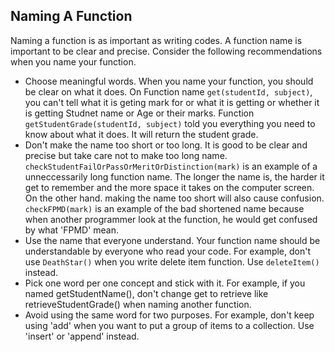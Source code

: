## Naming A Function

Naming a function is as important as writing codes. 
A function name is important to be clear and precise. 
Consider the following recommendations when you name your function. 

- Choose meaningful words. 
  When you name your function, you should be clear on what it does. 
  On Function name `get(studentId, subject)`, you can't tell what it is geting mark for or what it is getting or whether it is getting Studnet name or Age or their marks. 
  Function `getStudentGrade(studentId, subject)` told you everything you need to know about what it does. 
  It will return the student grade.
- Don't make the name too short or too long. 
  It is good to be clear and precise but take care not to make too long name. 
  `checkStudentFailOrPassOrMeritOrDistinction(mark)` is an example of a unneccessarily long function name.
  The longer the name is, the harder it get to remember and the more space it takes on the computer screen.
  On the other hand. making the name too short will also cause confusion. 
  `checkFPMD(mark)` is an example of the bad shortened name because when another programmer look at the function, he would get confused by what 'FPMD' mean.
- Use the name that everyone understand. 
  Your function name should be understandable by everyone who read your code. 
  For example, don't use `DeathStar()` when you write delete item function. Use `deleteItem()` instead.
- Pick one word per one concept and stick with it. 
  For example, if you named getStudentName(), don't change get to retrieve like retrieveStudentGrade() when naming another function.
- Avoid using the same word for two purposes. 
  For example, don't keep using 'add' when you want to put a group of items to a collection. 
  Use 'insert' or 'append' instead.

